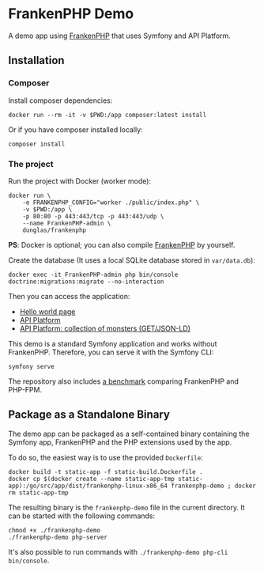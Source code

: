 # FrankenPHP Demo

A demo app using [FrankenPHP](https://frankenphp.dev) that uses
Symfony and API Platform.

## Installation

### Composer

Install composer dependencies:

```console
docker run --rm -it -v $PWD:/app composer:latest install
```

Or if you have composer installed locally:

```console
composer install
```

### The project

Run the project with Docker (worker mode):

```console
docker run \
    -e FRANKENPHP_CONFIG="worker ./public/index.php" \
    -v $PWD:/app \
    -p 80:80 -p 443:443/tcp -p 443:443/udp \
    --name FrankenPHP-admin \
    dunglas/frankenphp
```

**PS**: Docker is optional; you can also compile
[FrankenPHP](https://github.com/dunglas/frankenphp/blob/main/docs/compile.md)
by yourself.

Create the database (It uses a local SQLite database stored in `var/data.db`):

```console
docker exec -it FrankenPHP-admin php bin/console doctrine:migrations:migrate --no-interaction
```

Then you can access the application:

* [Hello world page](https://localhost)
* [API Platform](https://localhost/api)
* [API Platform: collection of monsters (GET/JSON-LD)](https://localhost/api/monsters.jsonld)

This demo is a standard Symfony application and works without FrankenPHP.
Therefore, you can serve it with the Symfony CLI:

```console
symfony serve
```

The repository also includes [a benchmark](benchmark) comparing FrankenPHP and PHP-FPM.

## Package as a Standalone Binary

The demo app can be packaged as a self-contained binary containing
the Symfony app, FrankenPHP and the PHP extensions used by the app.

To do so, the easiest way is to use the provided `Dockerfile`:

```console
docker build -t static-app -f static-build.Dockerfile .
docker cp $(docker create --name static-app-tmp static-app):/go/src/app/dist/frankenphp-linux-x86_64 frankenphp-demo ; docker rm static-app-tmp
```

The resulting binary is the `frankenphp-demo` file in the current directory.
It can be started with the following commands:

```console
chmod +x ./frankenphp-demo
./frankenphp-demo php-server
```

It's also possible to run commands with `./frankenphp-demo php-cli bin/console`.
